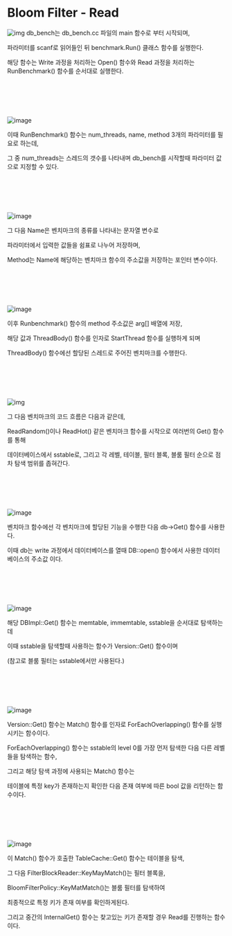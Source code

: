 # Bloom Filter - Read

![img](https://user-images.githubusercontent.com/101636590/187571334-4c1d3c8d-77e1-4824-8338-45dcf735d4c1.png)
db_bench는 db_bench.cc 파일의 main 함수로 부터 시작되며,

파라미터를 scanf로 읽어들인 뒤 benchmark.Run() 클래스 함수를 실행한다.

해당 함수는 Write 과정을 처리하는 Open() 함수와 Read 과정을 처리하는 RunBenchmark() 함수를 순서대로 실행한다.


<br/>
<br/>
<br/>
<br/>

![image](https://user-images.githubusercontent.com/101636590/189677379-32e48a2e-b087-47e3-9b8c-5771cc7a783c.png)

이때 RunBenchmark() 함수는 num_threads, name, method 3개의 파라미터를 필요로 하는데,

그 중 num_threads는 스레드의 갯수를 나타내며 db_bench를 시작할때 파라미터 값으로 지정할 수 있다.

<br/>
<br/>
<br/>
<br/>

![image](https://user-images.githubusercontent.com/101636590/189677993-8bdbcf82-3b03-43c1-8c76-2b55927d5d93.png)


그 다음 Name은 벤치마크의 종류를 나타내는 문자열 변수로

파라미터에서 입력한 값들을 쉼표로 나누어 저장하며,

Method는 Name에 해당하는 벤치마크 함수의 주소값을 저장하는 포인터 변수이다.

<br/>
<br/>
<br/>
<br/>

![image](https://user-images.githubusercontent.com/101636590/189682019-4ded8020-839b-48f1-bcdb-7ad3a886a9b7.png)

이후 Runbenchmark() 함수의 method 주소값은 arg[] 배열에 저장,

해당 값과 ThreadBody() 함수를 인자로 StartThread 함수를 실행하게 되며

ThreadBody() 함수에선 할당된 스레드로 주어진 벤치마크를 수행한다.

<br/>
<br/>
<br/>
<br/>

![img](https://user-images.githubusercontent.com/101636590/187571539-e04da925-24a4-45ab-a18a-a3df6905e80c.png)

그 다음 벤치마크의 코드 흐름은 다음과 같은데,

ReadRandom()이나 ReadHot() 같은 벤치마크 함수를 시작으로 여러번의 Get() 함수를 통해

데이터베이스에서 sstable로, 그리고 각 레벨, 테이블, 필터 블록, 블룸 필터 순으로 점차 탐색 범위를 좁혀간다.

<br/>
<br/>
<br/>
<br/>

![image](https://user-images.githubusercontent.com/101636590/189691492-2cfdce0a-d5d8-4eeb-b5d5-80627986b82d.png)

벤치마크 함수에선 각 벤치마크에 할당된 기능을 수행한 다음 db->Get() 함수를 사용한다.

이때 db는 write 과정에서 데이터베이스를 열때 DB::open() 함수에서 사용한 데이터 베이스의 주소값 이다.

<br/>
<br/>
<br/>
<br/>

![image](https://user-images.githubusercontent.com/101636590/189692806-b438bfc1-8ea4-4aa5-a65d-a134b6223b82.png)

해당 DBImpl::Get() 함수는 memtable, immemtable, sstable을 순서대로 탐색하는데

이때 sstable을 탐색할때 사용하는 함수가 Version::Get() 함수이며 

(참고로 블룸 필터는 sstable에서만 사용된다.)

<br/>
<br/>
<br/>
<br/>

![image](https://user-images.githubusercontent.com/101636590/189693687-c932cc19-9c1b-456e-8201-b87d3525df0c.png)


Version::Get() 함수는 Match() 함수를 인자로 ForEachOverlapping() 함수를 실행시키는 함수이다.

ForEachOverlapping() 함수는 sstable의 level 0를 가장 먼저 탐색한 다음 다른 레벨들을 탐색하는 함수,

그리고 해당 탐색 과정에 사용되는 Match() 함수는 

테이블에 특정 key가 존재하는지 확인한 다음 존재 여부에 따른 bool 값을 리턴하는 함수이다.

<br/>
<br/>
<br/>
<br/>

![image](https://user-images.githubusercontent.com/101636590/189708396-b9111409-9051-4d3f-9a0c-a801793935f1.png)

이 Match() 함수가 호출한 TableCache::Get() 함수는 테이블을 탐색,

그 다음 FilterBlockReader::KeyMayMatch()는 필터 블록을,

BloomFilterPolicy::KeyMatMatch()는 블룸 필터를 탐색하여 

최종적으로 특정 키가 존재 여부를 확인하게된다.

그리고 중간의 InternalGet() 함수는 찾고있는 키가 존재할 경우 Read를 진행하는 함수이다.

